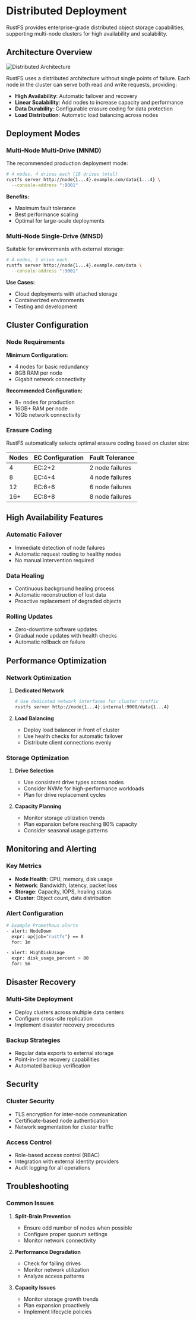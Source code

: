 # Distributed Deployment

RustFS provides enterprise-grade distributed object storage capabilities, supporting multi-node clusters for high availability and scalability.

## Architecture Overview

![Distributed Architecture](./images/s2-1.png)

RustFS uses a distributed architecture without single points of failure. Each node in the cluster can serve both read and write requests, providing:

- **High Availability**: Automatic failover and recovery
- **Linear Scalability**: Add nodes to increase capacity and performance
- **Data Durability**: Configurable erasure coding for data protection
- **Load Distribution**: Automatic load balancing across nodes

## Deployment Modes

### Multi-Node Multi-Drive (MNMD)

The recommended production deployment mode:

```bash
# 4 nodes, 4 drives each (16 drives total)
rustfs server http://node{1...4}.example.com/data{1...4} \
  --console-address ":9001"
```

**Benefits:**

- Maximum fault tolerance
- Best performance scaling
- Optimal for large-scale deployments

### Multi-Node Single-Drive (MNSD)

Suitable for environments with external storage:

```bash
# 4 nodes, 1 drive each
rustfs server http://node{1...4}.example.com/data \
  --console-address ":9001"
```

**Use Cases:**

- Cloud deployments with attached storage
- Containerized environments
- Testing and development

## Cluster Configuration

### Node Requirements

**Minimum Configuration:**

- 4 nodes for basic redundancy
- 8GB RAM per node
- Gigabit network connectivity

**Recommended Configuration:**

- 8+ nodes for production
- 16GB+ RAM per node
- 10Gb network connectivity

### Erasure Coding

RustFS automatically selects optimal erasure coding based on cluster size:

| Nodes | EC Configuration | Fault Tolerance |
|-------|------------------|-----------------|
| 4     | EC:2+2          | 2 node failures |
| 8     | EC:4+4          | 4 node failures |
| 12    | EC:6+6          | 6 node failures |
| 16+   | EC:8+8          | 8 node failures |

## High Availability Features

### Automatic Failover

- Immediate detection of node failures
- Automatic request routing to healthy nodes
- No manual intervention required

### Data Healing

- Continuous background healing process
- Automatic reconstruction of lost data
- Proactive replacement of degraded objects

### Rolling Updates

- Zero-downtime software updates
- Gradual node updates with health checks
- Automatic rollback on failure

## Performance Optimization

### Network Optimization

1. **Dedicated Network**

   ```bash
   # Use dedicated network interfaces for cluster traffic
   rustfs server http://node{1...4}.internal:9000/data{1...4}
   ```

2. **Load Balancing**
   - Deploy load balancer in front of cluster
   - Use health checks for automatic failover
   - Distribute client connections evenly

### Storage Optimization

1. **Drive Selection**
   - Use consistent drive types across nodes
   - Consider NVMe for high-performance workloads
   - Plan for drive replacement cycles

2. **Capacity Planning**
   - Monitor storage utilization trends
   - Plan expansion before reaching 80% capacity
   - Consider seasonal usage patterns

## Monitoring and Alerting

### Key Metrics

- **Node Health**: CPU, memory, disk usage
- **Network**: Bandwidth, latency, packet loss
- **Storage**: Capacity, IOPS, healing status
- **Cluster**: Object count, data distribution

### Alert Configuration

```bash
# Example Prometheus alerts
- alert: NodeDown
  expr: up{job="rustfs"} == 0
  for: 1m

- alert: HighDiskUsage
  expr: disk_usage_percent > 80
  for: 5m
```

## Disaster Recovery

### Multi-Site Deployment

- Deploy clusters across multiple data centers
- Configure cross-site replication
- Implement disaster recovery procedures

### Backup Strategies

- Regular data exports to external storage
- Point-in-time recovery capabilities
- Automated backup verification

## Security

### Cluster Security

- TLS encryption for inter-node communication
- Certificate-based node authentication
- Network segmentation for cluster traffic

### Access Control

- Role-based access control (RBAC)
- Integration with external identity providers
- Audit logging for all operations

## Troubleshooting

### Common Issues

1. **Split-Brain Prevention**
   - Ensure odd number of nodes when possible
   - Configure proper quorum settings
   - Monitor network connectivity

2. **Performance Degradation**
   - Check for failing drives
   - Monitor network utilization
   - Analyze access patterns

3. **Capacity Issues**
   - Monitor storage growth trends
   - Plan expansion proactively
   - Implement lifecycle policies

